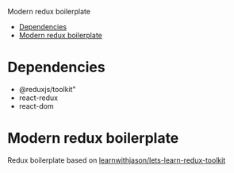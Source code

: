 Modern redux boilerplate

- [Dependencies](#dependencies)
- [Modern redux boilerplate](#modern-redux-boilerplate)

# Dependencies

- @reduxjs/toolkit"
- react-redux
- react-dom

# Modern redux boilerplate

Redux boilerplate based on [learnwithjason/lets-learn-redux-toolkit](https://github.com/learnwithjason/lets-learn-redux-toolkit)